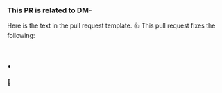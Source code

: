 
### This PR is related to DM-


Here is the text in the pull request template. :+1: 
This pull request fixes the following:

# .
🤘


